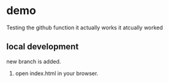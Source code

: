 # demo 

Testing the github function
it actually works
it atcually worked

## local development
 new branch is added.
 1. open index.html in your browser.
 